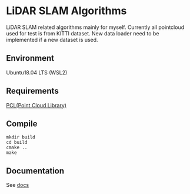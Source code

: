 # LiDAR SLAM Algorithms

LiDAR SLAM related algorithms mainly for myself. Currently all pointcloud used for test is from KITTI dataset. New data loader need to be implemented if a new dataset is used.

## Environment

Ubuntu18.04 LTS (WSL2)

## Requirements

[PCL(Point Cloud Library)](https://pcl.readthedocs.io/projects/tutorials/en/latest/index.html)

## Compile

```shell
mkdir build
cd build
cmake ..
make
```

## Documentation

See [docs](./docs)